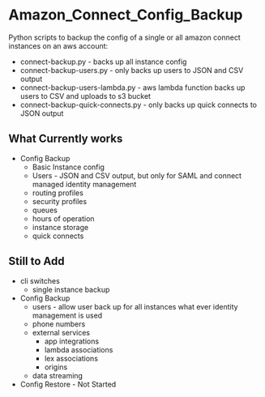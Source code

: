 # Amazon_Connect_Config_Backup
Python scripts to backup the config of a single or all amazon connect instances on an aws account:
- connect-backup.py - backs up all instance config
- connect-backup-users.py - only backs up users to JSON and CSV output
- connect-backup-users-lambda.py - aws lambda function backs up users to CSV and uploads to s3 bucket
- connect-backup-quick-connects.py - only backs up quick connects to JSON output 

## What Currently works
- Config Backup
    - Basic Instance config
    - Users - JSON and CSV output, but only for SAML and connect managed identity management
    - routing profiles
    - security profiles
    - queues
    - hours of operation
    - instance storage
    - quick connects
## Still to Add
- cli switches
    - single instance backup 
- Config Backup
    - users - allow user back up for all instances what ever identity management is used
    - phone numbers
    - external services
        - app integrations 
        - lambda associations
        - lex associations
        - origins
    - data streaming
- Config Restore - Not Started

